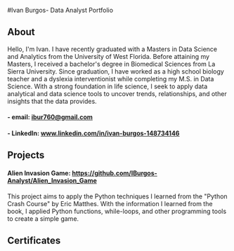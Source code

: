 #Ivan Burgos- Data Analyst Portfolio

## About
Hello, I'm Ivan. I have recently graduated with a Masters in Data Science and Analytics from the University of West Florida. Before attaining my Masters, I received a bachelor's degree in Biomedical Sciences from La Sierra University. Since graduation, I have worked as a high school biology teacher and a dyslexia interventionist while completing my M.S. in Data Science. With a strong foundation in life science, I seek to apply data analytical and data science tools to uncover trends, relationships, and other insights that the data provides. 
#### - email: ibur760@gmail.com
#### - LinkedIn: www.linkedin.com/in/ivan-burgos-148734146

## Projects 
#### Alien Invasion Game: https://github.com/IBurgos-Analyst/Alien_Invasion_Game 
This project aims to apply the Python techniques I learned from the "Python Crash Course" by Eric Matthes. With the information I learned from the book, I applied Python functions, while-loops, and other programming tools to create a simple game. 


## Certificates 
